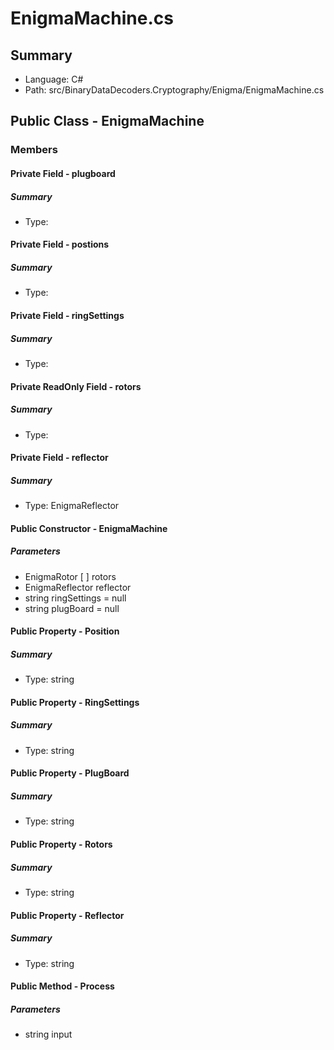 ﻿# EnigmaMachine.cs

## Summary

* Language: C#
* Path: src/BinaryDataDecoders.Cryptography/Enigma/EnigmaMachine.cs

## Public Class - EnigmaMachine

### Members

#### Private Field - plugboard

##### Summary

 * Type: 

#### Private Field - postions

##### Summary

 * Type: 

#### Private Field - ringSettings

##### Summary

 * Type: 

#### Private ReadOnly Field - rotors

##### Summary

 * Type: 

#### Private Field - reflector

##### Summary

 * Type: EnigmaReflector 

#### Public Constructor - EnigmaMachine

#####  Parameters

 - EnigmaRotor [  ] rotors 
 - EnigmaReflector reflector 
 - string ringSettings = null 
 - string plugBoard = null 

#### Public Property - Position

##### Summary

 * Type: string 

#### Public Property - RingSettings

##### Summary

 * Type: string 

#### Public Property - PlugBoard

##### Summary

 * Type: string 

#### Public Property - Rotors

##### Summary

 * Type: string 

#### Public Property - Reflector

##### Summary

 * Type: string 

#### Public Method - Process

#####  Parameters

 - string input 

